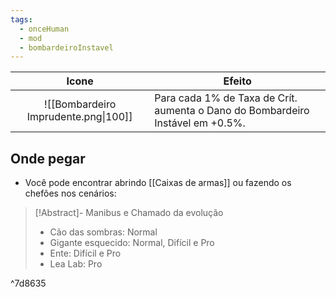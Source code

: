 ```yaml
---
tags:
  - onceHuman
  - mod
  - bombardeiroInstavel
---
```


|              Icone              | Efeito                                                       |
| :-----------------------------: | ------------------------------------------------------------ |
| ![[Bombardeiro Imprudente.png\|100]] | Para cada 1% de Taxa de Crít. aumenta o Dano do Bombardeiro Instável em +0.5%.|

## Onde pegar

- Você pode encontrar abrindo [[Caixas de armas]] ou fazendo os chefões nos cenários:

> [!Abstract]- Manibus e Chamado da evolução
> - Cão das sombras: Normal  
> - Gigante esquecido: Normal, Difícil e Pro  
> - Ente: Difícil e Pro  
> - Lea Lab: Pro

^7d8635

